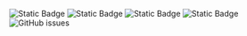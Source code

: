 ![Static Badge](https://img.shields.io/badge/blacklists-60-000000) ![Static Badge](https://img.shields.io/badge/blacklisted-2812369-cc0000) ![Static Badge](https://img.shields.io/badge/whitelisted-2245-00CC00) ![Static Badge](https://img.shields.io/badge/streaming_blacklist-28107-000000) ![GitHub issues](https://img.shields.io/github/issues/fabriziosalmi/blacklists)
